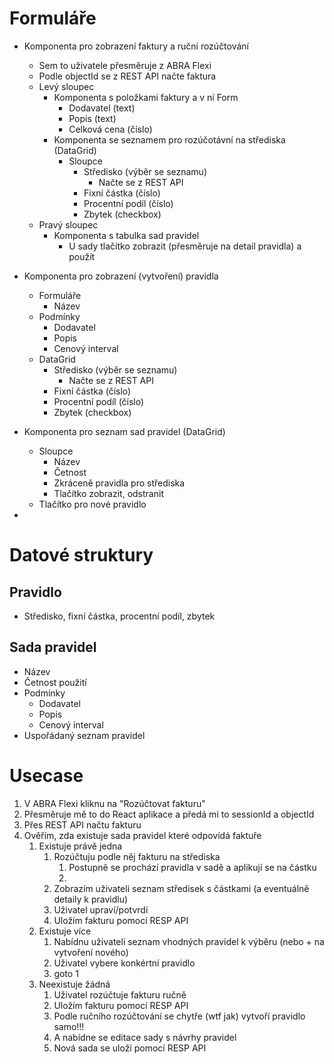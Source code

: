 # Formuláře

* Komponenta pro zobrazení faktury a ruční rozúčtování
  * Sem to uživatele přesměruje z ABRA Flexi
  * Podle objectId se z REST API načte faktura
  * Levý sloupec
    * Komponenta s položkami faktury a v ní Form
      * Dodavatel (text)
      * Popis (text)
      * Celková cena (číslo)
    * Komponenta se seznamem pro rozúčotávní na střediska (DataGrid)
      * Sloupce 
        * Středisko (výběr se seznamu)
          * Načte se z REST API 
        * Fixní částka (číslo)
        * Procentní podíl (číslo)
        * Zbytek (checkbox)
  * Pravý sloupec
    * Komponenta s tabulka sad pravidel
      * U sady tlačítko zobrazit (přesměruje na detail pravidla) a použít

* Komponenta pro zobrazení (vytvoření) pravidla
  * Formuláře
    * Název
  * Podmínky
    * Dodavatel
    * Popis
    * Cenový interval
  * DataGrid
    * Středisko (výběr se seznamu)
      * Načte se z REST API 
    * Fixní částka (číslo)
    * Procentní podíl (číslo)
    * Zbytek (checkbox)

* Komponenta pro seznam sad pravidel (DataGrid)
  * Sloupce
    * Název
    * Četnost
    * Zkráceně pravidla pro střediska
    * Tlačítko zobrazit, odstranit
  * Tlačítko pro nové pravidlo
* 

# Datové struktury

## Pravidlo
* Středisko, fixní částka, procentní podíl, zbytek

## Sada pravidel
* Název
* Četnost použití
* Podmínky
  * Dodavatel
  * Popis
  * Cenový interval
* Uspořádaný seznam pravidel

# Usecase
1. V ABRA Flexi kliknu na "Rozúčtovat fakturu"
2. Přesměruje mě to do React aplikace a předá mi to sessionId a objectId
3. Přes REST API načtu fakturu
4. Ověřím, zda existuje sada pravidel které odpovídá faktuře 
   1. Existuje právě jedna
      1. Rozúčtuju podle něj fakturu na střediska
         1. Postupně se prochází pravidla v sadě a aplikují se na částku
         2. 
      2. Zobrazím uživateli seznam středisek s částkami (a eventuálně detaily k pravidlu)
      3. Uživatel upraví/potvrdí
      4. Uložím fakturu pomocí RESP API
   2. Existuje více
      1. Nabídnu uživateli seznam vhodných pravidel k výběru (nebo + na vytvoření nového)
      2. Uživatel vybere konkértní pravidlo
      3. goto 1
   3. Neexistuje žádná
      1. Uživatel rozúčtuje fakturu ručně
      2. Uložím fakturu pomocí RESP API
      3. Podle ručního rozúčtování se chytře (wtf jak) vytvoří pravidlo samo!!!
      4. A nabídne se editace sady s návrhy pravidel
      5. Nová sada se uloží pomocí RESP API


